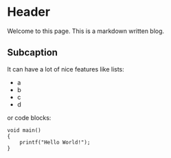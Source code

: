 # Header

Welcome to this page. This is a markdown written blog.

## Subcaption
It can have a lot of nice features like lists:

- a
- b
- c
- d

or code blocks:

    void main()
	{
		printf("Hello World!");
	}